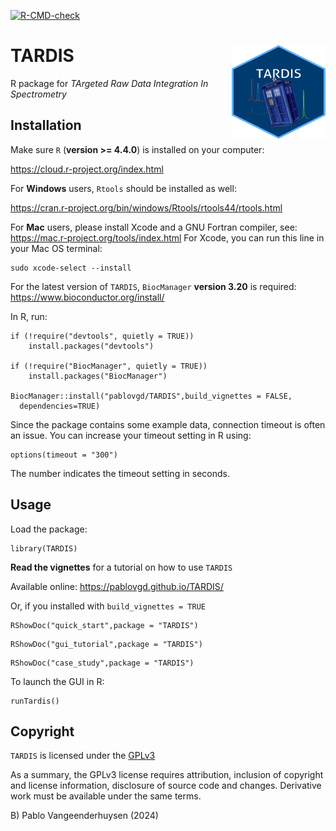 <!-- badges: start -->
[![R-CMD-check](https://github.com/pablovgd/TARDIS/actions/workflows/R-CMD-check.yaml/badge.svg?branch=devel)](https://github.com/pablovgd/TARDIS/actions/workflows/R-CMD-check.yaml)
<!-- badges: end -->

# TARDIS <img src="man/figures/tardis.png" width="150" height="150" align = right />        

R package for *TArgeted Raw Data Integration In Spectrometry*

## Installation
Make sure `R` (**version >= 4.4.0**) is installed on your computer:

https://cloud.r-project.org/index.html

For **Windows** users, `Rtools` should be installed as well:

https://cran.r-project.org/bin/windows/Rtools/rtools44/rtools.html

For **Mac** users, please install Xcode and a GNU Fortran compiler, see:
https://mac.r-project.org/tools/index.html
For Xcode, you can run this line in your Mac OS terminal:

```
sudo xcode-select --install
```

For the latest version of `TARDIS`, `BiocManager` **version 3.20** is required:
https://www.bioconductor.org/install/


In R, run:

```
if (!require("devtools", quietly = TRUE))
    install.packages("devtools")

if (!require("BiocManager", quietly = TRUE))
    install.packages("BiocManager")

BiocManager::install("pablovgd/TARDIS",build_vignettes = FALSE,
  dependencies=TRUE)

```

Since the package contains some example data, connection timeout is often an 
issue. You can increase your timeout setting in R using:

```
options(timeout = "300")

```

The number indicates the timeout setting in seconds. 

## Usage

Load the package:

```
library(TARDIS)
```


**Read the vignettes** for a tutorial on how to use `TARDIS`

Available online: https://pablovgd.github.io/TARDIS/

Or, if you installed with `build_vignettes = TRUE`

```
RShowDoc("quick_start",package = "TARDIS")
```

```
RShowDoc("gui_tutorial",package = "TARDIS")
```

```
RShowDoc("case_study",package = "TARDIS")
```

To launch the GUI in R:

```
runTardis()
```

## Copyright

`TARDIS` is licensed under the [GPLv3](http://choosealicense.com/licenses/gpl-3.0/)

As a summary, the GPLv3 license requires attribution, inclusion of copyright and license information, disclosure of source code and changes. Derivative work must be available under the same terms.

B) Pablo Vangeenderhuysen (2024)
